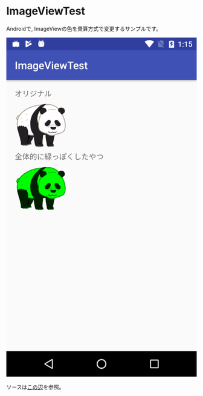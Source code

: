 # ImageViewTest

Androidで, ImageViewの色を乗算方式で変更するサンプルです。

![screen-shot](screen.png)

ソースは[この辺]()を参照。

